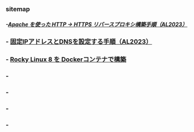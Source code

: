 ### sitemap

##### -[Apache を使った HTTP → HTTPS リバースプロキシ構築手順（AL2023）](https://techmsy.github.io/technote/rvproxy)
### - [固定IPアドレスとDNSを設定する手順（AL2023）](https://techmsy.github.io/technote/ipaddress)
### - [Rocky Linux 8 を Dockerコンテナで構築](https://techmsy.github.io/technote/rockylinux8)
### - []()
### - []()
### - []()
### - []()
